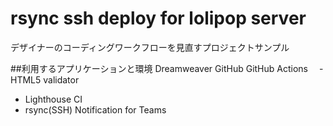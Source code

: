 # rsync ssh deploy for lolipop server
デザイナーのコーディングワークフローを見直すプロジェクトサンプル

##利用するアプリケーションと環境
Dreamweaver
GitHub
GitHub Actions
　- HTML5 validator
  - Lighthouse CI
  - rsync(SSH)
Notification for Teams
